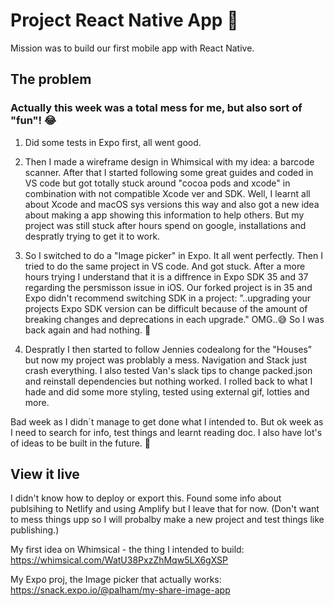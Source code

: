 # Project React Native App 📱

Mission was to build our first mobile app with React Native.

## The problem

### Actually this week was a total mess for me, but also sort of "fun"! 😂

1. Did some tests in Expo first, all went good. 

2. Then I made a wireframe design in Whimsical with my idea: a barcode scanner. After that I started following some great guides and coded in VS code but got totally stuck around "cocoa pods and xcode" in combination with not compatible Xcode ver and SDK. Well, I learnt all about Xcode and macOS sys versions this way and also got a new idea about making a app showing this information to help others. But my project was still stuck after hours spend on google, installations and despratly trying to get it to work. 

3. So I switched to do a "Image picker" in Expo. It all went perfectly. Then I tried to do the same project in VS code. And got stuck. After a more hours trying I understand that it is a diffrence in Expo SDK 35 and 37 regarding the persmisson issue in iOS. Our forked project is in 35 and Expo didn't recommend switching SDK in a project:
”..upgrading your projects Expo SDK version can be difficult because of the amount of breaking changes and deprecations in each upgrade."
OMG..😅
So I was back again and had nothing. 🤯

4. Despratly I then started to follow Jennies codealong for the "Houses" but now my project was problably a mess. Navigation and Stack just crash everything. I also tested Van's slack tips to change packed.json and reinstall dependencies but nothing worked. I rolled back to what I hade and did some more styling, tested using external gif, lotties and more.

Bad week as I didn´t manage to get done what I intended to. But ok week as I need to search for info, test things and learnt reading doc. 
I also have lot's of ideas to be built in the future. 🌻


## View it live

I didn't know how to deploy or export this. Found some info about publsihing to Netlify and using Amplify but I leave that for now. (Don't want to mess things upp so I will probalby make a new project and test things like publishing.) 

My first idea on Whimsical - the thing I intended to build:
https://whimsical.com/WatU38PxzZhMqw5LX6gXSP

My Expo proj, the Image picker that actually works:
https://snack.expo.io/@palham/my-share-image-app






